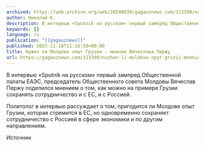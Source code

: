 ```yaml
---
archived: https://web.archive.org/web/20240630/gagauznews.com/113390/nuzhen-li-moldove-opyt-gruzii-mnenie-vyacheslava-perzhu.html
author: Николай К.
description: В интервью «Sputnik на русском» первый зампред Общественной палаты ЕАЭС, председатель Общественного совета Молдовы Вячеслав Пержу поделился мнением о том, как можно на примере Грузии сохранять сотрудничество и с ЕС, и с Россией. Политолог в интервью рассуждает о том, пригодится ли Молдове опыт Грузии, которая стремится в ЕС, но одновременно сохраняет сотрудничество с Россией в сфере экономики и по другим направлениям. Источник
keywords: []
language: ru
publication: "[[gagauznews]]"
published: 2023-11-18T11:16:50+00:00
title: Нужен ли Молдове опыт Грузии - мнение Вячеслава Пержу
url: https://gagauznews.com/113390/nuzhen-li-moldove-opyt-gruzii-mnenie-vyacheslava-perzhu.html
---
```


В интервью «Sputnik на русском» первый зампред Общественной палаты ЕАЭС, председатель Общественного совета Молдовы Вячеслав Пержу поделился мнением о том, как можно на примере Грузии сохранять сотрудничество и с ЕС, и с Россией.

Политолог в интервью рассуждает о том, пригодится ли Молдове опыт Грузии, которая стремится в ЕС, но одновременно сохраняет сотрудничество с Россией в сфере экономики и по другим направлениям.

Источник
